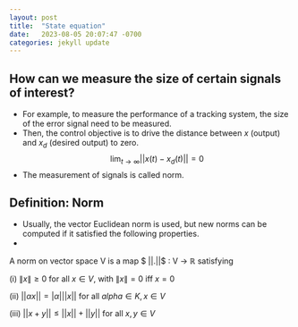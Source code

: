 ```yaml
---
layout: post
title:  "State equation"
date:   2023-08-05 20:07:47 -0700
categories: jekyll update
---
```


## How can we measure the size of certain signals of interest?
- For example, to measure the performance of a tracking system, the size of the error signal need to be measured. 
- Then, the control objective is to drive the distance between $x$ (output) and $x_d$ (desired output) to zero.
$$\lim_{t \rightarrow \infty} ||x(t) - x_d(t)|| = 0$$
- The measurement of signals is called norm.


## Definition: Norm
- Usually, the vector Euclidean norm is used, but new norms can be computed if it satisfied the following properties.
- 
A norm on vector space V is a map $ ||.||$ : V $\rightarrow$ $\mathbb{R}$ satisfying

(i) $\|x\| \geq 0$ for all $x \in V$, with $\|x\|=0$ iff $x=0$

(ii) $||\alpha x|| = |\alpha|||x||$ for all $alpha \in K, x \in V$

(iii) $||x+y|| \leq ||x|| + ||y||$ for all $x, y \in V$
